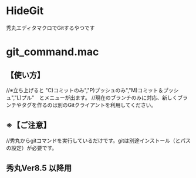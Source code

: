 # HideGit
秀丸エディタマクロでGitするやつです

# git_command.mac
## 【使い方】
//※立ち上げると "C)コミットのみ","P)プッシュのみ","M)コミット＆プッシュ","L)プル"　とメニューが出ます。
//現在のブランチのみに対応、新しくブランチやタグを作るのは別のGitクライアントを利用してください。

## ※【ご注意】
//秀丸からgitコマンドを実行しているだけです。gitは別途インストール（とパスの設定）が必要です。

## 秀丸Ver8.5 以降用
